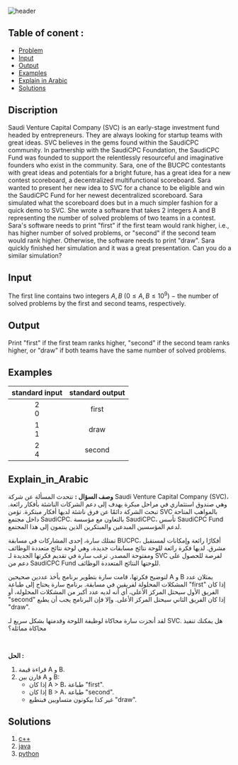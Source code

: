    ![header](https://capsule-render.vercel.app/api?type=waving&color=A349A4&height=300&section=header&text=H.%20SaudiCPC%20Fund&descAlignY=51&descAlign=62)

## Table of conent :
   * [Problem](#Discription)
   * [Input](#Discription)
   * [Output](#Discription)
   * [Examples](#Discription)
   * [Explain in Arabic](#Explain_in_Arabic)
   * [Solutions](#Solutions)


## Discription
Saudi Venture Capital Company (SVC) is an early-stage investment fund headed by entrepreneurs. They are always looking for startup teams with great ideas. SVC believes in the gems found within the SaudiCPC community. In partnership with the SaudiCPC Foundation, the SaudiCPC Fund was founded to support the relentlessly resourceful and imaginative founders who exist in the community.
Sara, one of the BUCPC contestants with great ideas and potentials for a bright future, has a great idea for a new contest scoreboard, a decentralized multifunctional scoreboard. Sara wanted to present her new idea to SVC for a chance to be eligible and win the SaudiCPC Fund for her newest decentralized scoreboard.
Sara simulated what the scoreboard does but in a much simpler fashion for a quick demo to SVC. She wrote a software that takes 2 integers A and B representing the number of solved problems of two teams in a contest. Sara's software needs to print "first" if the first team would rank higher, i.e., has higher number of solved problems, or "second" if the second team would rank higher. Otherwise, the software needs to print "draw".
Sara quickly finished her simulation and it was a great presentation. Can you do a similar simulation?


## Input
The first line contains two integers  $A,B$ $(0≤A,B≤10^9)$ − the number of solved problems by the first and second teams, respectively.


## Output
Print "first" if the first team ranks higher, "second" if the second team ranks higher, or "draw" if both teams have the same number of solved problems.


## Examples
|standard input|standard output|
|:---:|:---:|
| 2 <br>0 | first |
| 1 <br>1 | draw |
| 2 <br>4 | second |


## Explain_in_Arabic
**وصف السؤال :**
تتحدث المسألة عن شركة Saudi Venture Capital Company (SVC)، وهي صندوق استثماري في مراحل مبكرة يهدف إلى دعم الشركات الناشئة بأفكار رائعة. تبحث الشركة دائمًا عن فرق ناشئة لديها أفكار مبتكرة. تؤمن SVC بالمواهب المتاحة داخل مجتمع SaudiCPC. بالتعاون مع مؤسسة SaudiCPC، تأسس SaudiCPC Fund لدعم المؤسسين المبدعين والمبتكرين الذين ينتمون إلى هذا المجتمع.

تمتلك سارة، إحدى المشاركات في مسابقة BUCPC، أفكارًا رائعة وإمكانات لمستقبل مشرق. لديها فكرة رائعة للوحة نتائج مسابقات جديدة، وهي لوحة نتائج متعددة الوظائف ومفتوحة المصدر. ترغب سارة في تقديم فكرتها الجديدة لـ SVC لفرصة للحصول على دعم من SaudiCPC Fund للوحتها النتائج المتعددة الوظائف.

لتوضيح فكرتها، قامت سارة بتطوير برنامج يأخذ عددين صحيحين A و B يمثلان عدد المشكلات المحلولة لفريقين في مسابقة. برنامج سارة يحتاج إلى طباعة "first" إذا كان الفريق الأول سيحتل المركز الأعلى، أي أنه لديه عدد أكبر من المشكلات المحلولة، أو "second" إذا كان الفريق الثاني سيحتل المركز الأعلى. وإلا فإن البرنامج يجب أن يطبع "draw".

لقد أنجزت سارة محاكاة لوظيفة اللوحة وقدمتها بشكل سريع لـ SVC. هل يمكنك تنفيذ محاكاة مماثلة؟

<br>

**الحل :** 
1. قراءة قيمة A و B. <br>
2. قارن بين A و B: <br>
    * إذا كان A > B، طباعة "first".<br>
    * إذا كان B > A، طباعة "second".<br>
    * غير كذا بيكونون متساويين فبنطبع "draw".

## Solutions
  <ol type="1">
      	<li><a href="https://github.com/FatimaALzahrani/BUCPC/blob/main/BUCPC/H/H.cpp">c++</a></li>
        <li><a href="https://github.com/FatimaALzahrani/BUCPC/blob/main/BUCPC/H/H.java">java</a></li>
        <li><a href="https://github.com/FatimaALzahrani/BUCPC/blob/main/BUCPC/H/H.py">python</a></li>
      </ol>
